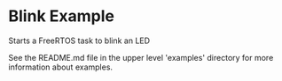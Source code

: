 # Blink Example

Starts a FreeRTOS task to blink an LED

See the README.md file in the upper level 'examples' directory for more information about examples.





